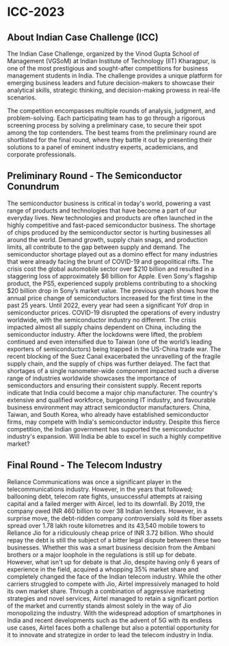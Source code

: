 # ICC-2023

## About Indian Case Challenge (ICC)
The Indian Case Challenge, organized by the Vinod Gupta School of Management (VGSoM) at Indian Institute of Technology (IIT) Kharagpur, is one of the most prestigious and sought-after competitions for business management students in India. The challenge provides a unique platform for emerging business leaders and future decision-makers to showcase their analytical skills, strategic thinking, and decision-making prowess in real-life scenarios.

The competition encompasses multiple rounds of analysis, judgment, and problem-solving. Each participating team has to go through a rigorous screening process by solving a preliminary case, to secure their spot among the top contenders. The best teams from the preliminary round are shortlisted for the final round, where they battle it out by presenting their solutions to a panel of eminent industry experts, academicians, and corporate professionals.

## Preliminary Round - The Semiconductor Conundrum 
The semiconductor business is critical in today's world, powering a vast range of products and technologies that have become a part of our everyday lives. New technologies and products are often launched in the highly competitive and fast-paced semiconductor business. The shortage of chips produced by the semiconductor sector is hurting businesses all around the world. Demand growth, supply chain snags, and production limits, all contribute to the gap between supply and demand.
The semiconductor shortage played out as a domino effect for many industries that were already facing the brunt of COVID-19 and geopolitical rifts. The crisis cost the global automobile sector over $210 billion and resulted in a staggering loss of approximately $6 billion for Apple. Even Sony's flagship product, the PS5, experienced supply problems contributing to a shocking $20 billion drop in Sony’s market value.
The previous graph shows how the annual price change of semiconductors increased for the first time in the past 25 years. Until 2022, every year had seen a significant YoY drop in semiconductor prices.
COVID-19 disrupted the operations of every industry worldwide, with the semiconductor industry no different. The crisis impacted almost all supply chains dependent on China, including the semiconductor industry. After the lockdowns were lifted, the problem continued and even intensified due to Taiwan (one of the world’s leading exporters of semiconductors) being trapped in the US-China trade war.
The recent blocking of the Suez Canal exacerbated the unravelling of the fragile supply chain, and the supply of chips was further delayed. The fact that shortages of a single nanometer-wide component impacted such a diverse range of industries worldwide showcases the importance of semiconductors and ensuring their consistent supply.
Recent reports indicate that India could become a major chip manufacturer. The country's extensive and qualified workforce, burgeoning IT industry, and favourable business environment may attract semiconductor manufacturers. China, Taiwan, and South Korea, who already have established semiconductor firms, may compete with India's semiconductor industry. Despite this fierce competition, the Indian government has supported the semiconductor industry's expansion.
Will India be able to excel in such a highly competitive market?

## Final Round - The Telecom Industry
Reliance Communications was once a significant player in the telecommunications industry. However, in the years that followed; ballooning debt, telecom rate fights, unsuccessful attempts at raising capital and a failed merger with Aircel, led to its downfall. By 2019, the company owed INR 460 billion to over 38 Indian lenders. However, in a surprise move, the debt-ridden company controversially sold its fiber assets spread over 1.78 lakh route kilometres and its 43,540 mobile towers to Reliance Jio for a ridiculously cheap price of INR 3.72 billion. Who should repay the debt is still the subject of a bitter legal dispute between these two businesses. Whether this was a smart business decision from the Ambani brothers or a major loophole in the regulations is still up for debate. However, what isn't up for debate is that Jio, despite having only 6 years of experience in the field, acquired a whopping 35% market share and completely changed the face of the Indian telecom industry.
While the other carriers struggled to compete with Jio, Airtel impressively managed to hold its own market share. Through a combination of aggressive marketing strategies and novel services, Airtel managed to retain a significant portion of the market and currently stands almost solely in the way of Jio monopolizing the industry. With the widespread adoption of smartphones in India and recent developments such as the advent of 5G with its endless use cases, Airtel faces both a challenge but also a potential opportunity for it to innovate and strategize in order to lead the telecom industry in India.
